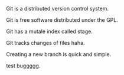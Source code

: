 

Git is a distributed version control system.

Git is free software distributed under the GPL.

Git has a mutale index called stage.

Git tracks changes of files haha.

Creating a new branch is quick and simple.

test buggggg.
